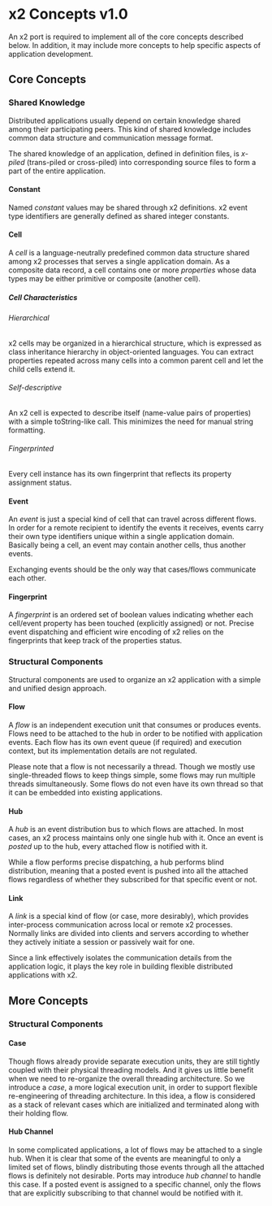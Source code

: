 x2 Concepts v1.0
================

An x2 port is required to implement all of the core concepts described below. In
addition, it may include more concepts to help specific aspects of application
development.

Core Concepts
-------------

### Shared Knowledge

Distributed applications usually depend on certain knowledge shared among their
participating peers. This kind of shared knowledge includes common data
structure and communication message format.

The shared knowledge of an application, defined in definition files, is
*x-piled* (trans-piled or cross-piled) into corresponding source files to form a
part of the entire application.

#### Constant

Named *constant* values may be shared through x2 definitions. x2 event type
identifiers are generally defined as shared integer constants.

#### Cell

A *cell* is a language-neutrally predefined common data structure shared among
x2 processes that serves a single application domain. As a composite data
record, a cell contains one or more *properties* whose data types may be either
primitive or composite (another cell).

##### Cell Characteristics

###### Hierarchical

x2 cells may be organized in a hierarchical structure, which is expressed as
class inheritance hierarchy in object-oriented languages. You can extract
properties repeated across many cells into a common parent cell and let the
child cells extend it.

###### Self-descriptive

An x2 cell is expected to describe itself (name-value pairs of properties) with
a simple toString-like call. This minimizes the need for manual string formatting.

###### Fingerprinted

Every cell instance has its own fingerprint that reflects its property
assignment status.

#### Event

An *event* is just a special kind of cell that can travel across different
flows. In order for a remote recipient to identify the events it receives,
events carry their own type identifiers unique within a single application
domain. Basically being a cell, an event may contain another cells, thus another
events.

Exchanging events should be the only way that cases/flows communicate each other.

#### Fingerprint

A *fingerprint* is an ordered set of boolean values indicating whether each
cell/event property has been touched (explicitly assigned) or not. Precise event
dispatching and efficient wire encoding of x2 relies on the fingerprints that
keep track of the properties status.

### Structural Components

Structural components are used to organize an x2 application with a simple and
unified design approach.

#### Flow

A *flow* is an independent execution unit that consumes or produces events.
Flows need to be attached to the hub in order to be notified with application
events. Each flow has its own event queue (if required) and execution context,
but its implementation details are not regulated.

Please note that a flow is not necessarily a thread. Though we mostly use
single-threaded flows to keep things simple, some flows may run multiple threads
simultaneously. Some flows do not even have its own thread so that it can be
embedded into existing applications.

#### Hub

A *hub* is an event distribution bus to which flows are attached. In most cases,
an x2 process maintains only one single hub with it. Once an event is *posted*
up to the hub, every attached flow is notified with it.

While a flow performs precise dispatching, a hub performs blind distribution,
meaning that a posted event is pushed into all the attached flows regardless of
whether they subscribed for that specific event or not.

#### Link

A *link* is a special kind of flow (or case, more desirably), which provides
inter-process communication across local or remote x2 processes. Normally links
are divided into clients and servers according to whether they actively initiate
a session or passively wait for one.

Since a link effectively isolates the communication details from the application
logic, it plays the key role in building flexible distributed applications with
x2.

More Concepts
-------------

### Structural Components

#### Case

Though flows already provide separate execution units, they are still tightly
coupled with their physical threading models. And it gives us little benefit
when we need to re-organize the overall threading architecture. So we introduce
a *case*, a more logical execution unit, in order to support flexible
re-engineering of threading architecture. In this idea, a flow is considered as
a stack of relevant cases which are initialized and terminated along with their
holding flow.

#### Hub Channel

In some complicated applications, a lot of flows may be attached to a single
hub. When it is clear that some of the events are meaningful to only a limited
set of flows, blindly distributing those events through all the attached flows
is definitely not desirable. Ports may introduce *hub channel* to handle this
case. If a posted event is assigned to a specific channel, only the flows that
are explicitly subscribing to that channel would be notified with it.
